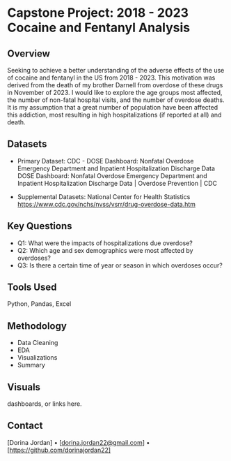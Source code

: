 # Capstone Project: 2018 - 2023 Cocaine and Fentanyl Analysis

## Overview
Seeking to achieve a better understanding of the adverse effects of the use of cocaine and fentanyl in the US from 2018 - 2023. This motivation was derived from the death of my brother Darnell from overdose of these drugs in November of 2023. I would like to explore the age groups most affected, the number of non-fatal hospital visits, and the number of overdose deaths. It is my assumption that a great number of population have been affected this addiction, most resulting in high hospitalizations (if reported at all) and death.

## Datasets
- Primary Dataset: 
CDC - DOSE Dashboard: Nonfatal Overdose Emergency Department and Inpatient Hospitalization Discharge Data 
DOSE Dashboard: Nonfatal Overdose Emergency Department and Inpatient Hospitalization Discharge Data | Overdose Prevention | CDC

- Supplemental Datasets: 
National Center for Health Statistics
https://www.cdc.gov/nchs/nvss/vsrr/drug-overdose-data.htm


## Key Questions
- Q1: What were the impacts of hospitalizations due overdose?
- Q2: Which age and sex demographics were most affected by overdoses?
- Q3: Is there a certain time of year or season in which overdoses occur?

## Tools Used
Python, Pandas, Excel

## Methodology
- Data Cleaning
- EDA
- Visualizations
- Summary


## Visuals
dashboards, or links here.

## Contact
[Dorina Jordan] • [dorina.jordan22@gmail.com] • [https://github.com/dorinajordan22]